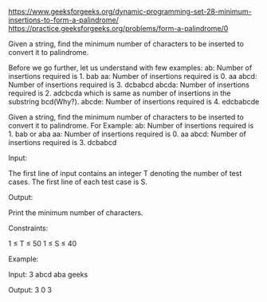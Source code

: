 https://www.geeksforgeeks.org/dynamic-programming-set-28-minimum-insertions-to-form-a-palindrome/
https://practice.geeksforgeeks.org/problems/form-a-palindrome/0

Given a string, find the minimum number of characters to be inserted to convert it to palindrome.

Before we go further, let us understand with few examples:
ab: Number of insertions required is 1. bab aa: Number of insertions required is 0. aa abcd: Number
of insertions required is 3. dcbabcd abcda: Number of insertions required is 2. adcbcda which is
same as number of insertions in the substring bcd(Why?). abcde: Number of insertions required is 4.
edcbabcde

Given a string, find the minimum number of characters to be inserted to convert it to palindrome.
For Example:
ab: Number of insertions required is 1. bab or aba aa: Number of insertions required is 0. aa abcd:
Number of insertions required is 3. dcbabcd

Input:

The first line of input contains an integer T denoting the number of test cases. The first line of
each test case is S.

Output:

Print the minimum number of characters.

Constraints:

1 ≤ T ≤ 50 1 ≤ S ≤ 40

Example:

Input:
3 abcd aba geeks

Output:
3 0 3
